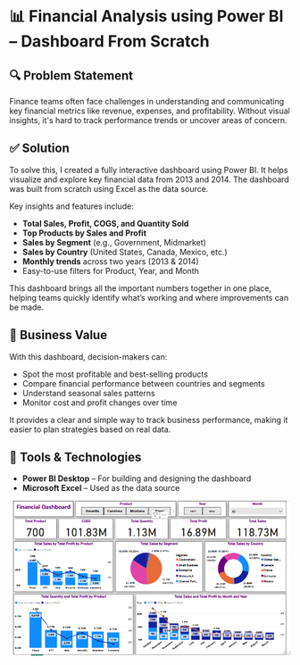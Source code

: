 # 📊 Financial Analysis using Power BI – Dashboard From Scratch

## 🔍 Problem Statement

Finance teams often face challenges in understanding and communicating key financial metrics like revenue, expenses, and profitability. Without visual insights, it's hard to track performance trends or uncover areas of concern.

## ✅ Solution 

To solve this, I created a fully interactive dashboard using Power BI. It helps visualize and explore key financial data from 2013 and 2014. The dashboard was built from scratch using Excel as the data source.

Key insights and features include:

- **Total Sales, Profit, COGS, and Quantity Sold**
- **Top Products by Sales and Profit**
- **Sales by Segment** (e.g., Government, Midmarket)
- **Sales by Country** (United States, Canada, Mexico, etc.)
- **Monthly trends** across two years (2013 & 2014)
- Easy-to-use filters for Product, Year, and Month

This dashboard brings all the important numbers together in one place, helping teams quickly identify what’s working and where improvements can be made.

## 💼 Business Value

With this dashboard, decision-makers can:

- Spot the most profitable and best-selling products
- Compare financial performance between countries and segments
- Understand seasonal sales patterns
- Monitor cost and profit changes over time

It provides a clear and simple way to track business performance, making it easier to plan strategies based on real data.

## 📁 Tools & Technologies

- **Power BI Desktop** – For building and designing the dashboard
- **Microsoft Excel** – Used as the data source

![Dashboard Screenshot](https://github.com/Salaam-Daris/Financial-Analysis-PowerBI/blob/1d490e6ff9c49466ca35b31a2583e3b757a53c42/FinancialDashboardScreenshot.PNG)
